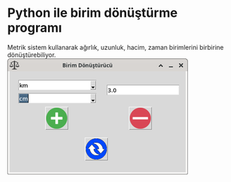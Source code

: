 # Python ile birim dönüştürme programı
Metrik sistem kullanarak ağırlık, uzunluk, hacim, zaman birimlerini birbirine dönüştürebiliyor.
![Ekran görüntüsü](ekran.png)
